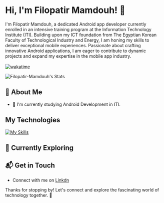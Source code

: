 # Hi, I'm Filopatir Mamdouh! 👋

I'm Filopatir Mamdouh, a dedicated Android app developer currently enrolled in an intensive training program at the Information Technology Institute (ITI). Building upon my ICT foundation from The Egyptian Korean Faculty of Technological Industry and Energy, I am honing my skills to deliver exceptional mobile experiences. Passionate about crafting innovative Android applications, I am eager to contribute to dynamic projects and expand my expertise in the mobile app industry.
<br><br>
[![wakatime](https://wakatime.com/badge/user/018ef125-342f-45f8-9047-bf7b09a7a155.svg)](https://wakatime.com/@018ef125-342f-45f8-9047-bf7b09a7a155)

![Filopatir-Mamdouh's Stats](https://github-readme-stats.vercel.app/api?username=Filopatir-Mamdouh&theme=vuedark&show_icons=true&hide_border=true&count_private=true)     


## 🚀 About Me

- 🔭 I'm currently studying Android Development in ITI.
<!-- - 📝 I write in-depth, long-form articles on my website [theenthusiast.dev](https://theenthusiast.dev), accumulating over 20k views within just 2 months.
- 🌐 Proud member of the [Hackernoon Blogging Fellowship](https://hackernoon.com/), contributing to the tech community.
- ✍️ Content Writer at [freeCodeCamp](https://www.freecodecamp.org/), gearing up to share valuable insights with the global coding community. -->

## My Technologies
[![My Skills](https://skillicons.dev/icons?i=flutter,dart,java,php,kotlin,androidstudio,c,cpp,firebase)](https://skillicons.dev)

## 🌱 Currently Exploring

<!-- - 🚀 Learning Full Stack Web Development
  - Exploring the ins and outs of React and Redux for dynamic front-end experiences.
  - Navigating through the world of React Router for seamless page transitions.
  - Styling with Tailwind CSS to create modern and responsive user interfaces.
  - Building server-side applications with Django, a powerful Python web framework.
  - Diving into PostgreSQL for efficient and scalable database management. -->


## 📬 Get in Touch

- Connect with me on [Linkdn](https://www.linkedin.com/in/filopatir-mamdo7/)

Thanks for stopping by! Let's connect and explore the fascinating world of technology together. 🚀

